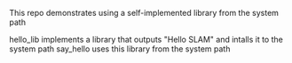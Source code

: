 This repo demonstrates using a self-implemented library from the system path

hello_lib implements a library that outputs "Hello SLAM" and intalls it to the system path
say_hello uses this library from the system path
